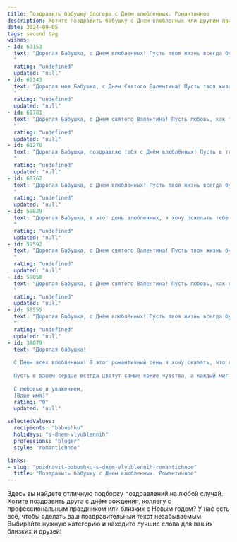 ```yaml
---
title: Поздравить бабушку блогера с Днем влюбленных. Романтичное
description: Хотите поздравить бабушку с Днем влюбленных или другим праздником? Наш ИИ создаст незабываемое поздравление, а вы обязательно выделитесь среди других.  
date: 2024-09-05
tags: second tag
wishes:
- id: 63153
  text: "Дорогая Бабушка, с Днем влюбленных! Пусть твоя жизнь всегда будет полна любви, тепла и романтики, как твой блог, полный вдохновения и красоты! 💖
  "
  rating: "undefined"
  updated: "null"
- id: 62243
  text: "Дорогая моя Бабушка, с Днем Святого Валентина! Пусть твоя жизнь будет полна любви, как твой блог вдохновляет сердца!
  "
  rating: "undefined"
  updated: "null"
- id: 61781
  text: "Дорогая Бабушка, с Днем святого Валентина! Пусть любовь, как твой волшебный блог, всегда будет яркой, вдохновляющей и полна нежности. 💖
  "
  rating: "undefined"
  updated: "null"
- id: 61270
  text: "Дорогая Бабушка, поздравляю тебя с Днём влюблённых! Пусть в твоём сердце всегда царит любовь, а жизнь будет наполнена романтикой и счастьем! Ты – самая прекрасная женщина в мире, и я безмерно рад, что ты моя любимая бабушка.  ❤️
  "
  rating: "undefined"
  updated: "null"
- id: 60762
  text: "Дорогая Бабушка, с Днем влюбленных! Пусть твоя жизнь всегда будет полна любви, как твой блог вдохновляет и согревает сердца!
  "
  rating: "undefined"
  updated: "null"
- id: 59829
  text: "Дорогая Бабушка, в этот день влюбленных, я хочу пожелать тебе океан романтики и нежности! Пусть твоя жизнь будет полна любви, как твой блог вдохновляет сердца миллионов.
  "
  rating: "undefined"
  updated: "null"
- id: 59592
  text: "Дорогая Бабушка, с Днем святого Валентина! Пусть твоя жизнь будет наполнена любовью, счастьем и вдохновением! Ты – настоящий блогер сердца, твои посты всегда трогательны и полны душевной теплоты. Желаю тебе море романтики и нежных чувств, чтобы каждый день был наполнен любовью, как твой блог – вдохновением для всех!
  "
  rating: "undefined"
  updated: "null"
- id: 59050
  text: "Дорогая Бабушка, с Днем святого Валентина! Пусть любовь, как нежный весенний цветок, расцветает в твоем сердце, а каждый день наполняется теплотой и заботой близких.  💖
  "
  rating: "undefined"
  updated: "null"
- id: 58555
  text: "Дорогая Бабушка, с Днём влюблённых! Пусть твоя жизнь всегда будет полна любви, как твой блог наполнен вдохновением и теплом. Желаю тебе оставаться такой же молодой душой, как и в твои лучшие годы!
  "
  rating: "undefined"
  updated: "null"
- id: 38079
  text: "Дорогая бабушка!
  
  С Днем всех влюбленных! В этот романтичный день я хочу сказать, что ваша любовь и забота — это настоящая магия, которая освещает каждый мой день. Вы, как настоящий блогер нашей семьи, делитесь своим опытом и мудростью, наполняя нашу жизнь теплом и вдохновением.
  
  Пусть в вашем сердце всегда цветут самые яркие чувства, а каждый миг будет пропитан нежностью и радостью. Спасибо вам за все ваши истории о любви и счастье, которые вы щедро дарите нам.
  
  С любовью и уважением,
  [Ваше имя]"
  rating: "0"
  updated: "null"

selectedValues:
  recipients: "babushku"
  holidays: "s-dnem-vlyublennih"
  professions: "bloger"
  style: "romantichnoe"

links:
- slug: "pozdravit-babushku-s-dnem-vlyublennih-romantichnoe"
  title: "Поздравить бабушку с Днем влюбленных. Романтичное"
---
```


Здесь вы найдете отличную подборку поздравлений на любой случай. 
Хотите поздравить друга с днём рождения, коллегу с профессиональным праздником или близких с Новым годом? У нас есть всё, чтобы сделать ваш поздравительный текст незабываемым. Выбирайте нужную категорию и находите лучшие слова для ваших близких и друзей!
